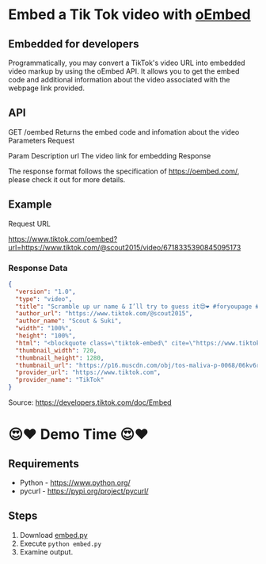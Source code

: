 # Embed a Tik Tok video with [oEmbed](https://oembed.com/)

## Embedded for developers
Programmatically, you may convert a TikTok's video URL into embedded video markup by using the oEmbed API. It allows you to get the embed code and additional information about the video associated with the webpage link provided.

## API
GET	/oembed	Returns the embed code and infomation about the video
Parameters
Request

Param	Description
url	The video link for embedding
Response

The response format follows the specification of https://oembed.com/, please check it out for more details.

## Example
Request URL

https://www.tiktok.com/oembed?url=https://www.tiktok.com/@scout2015/video/6718335390845095173


### Response Data

```json
{
  "version": "1.0",
  "type": "video",
  "title": "Scramble up ur name & I’ll try to guess it😍❤️ #foryoupage #petsoftiktok #aesthetic",
  "author_url": "https://www.tiktok.com/@scout2015",
  "author_name": "Scout & Suki",
  "width": "100%",
  "height": "100%",
  "html": "<blockquote class=\"tiktok-embed\" cite=\"https://www.tiktok.com/@scout2015/video/6718335390845095173\" data-video-id=\"6718335390845095173\" style=\"max-width: 605px;min-width: 325px;\" > <section> <a target=\"_blank\" title=\"@scout2015\" href=\"https://www.tiktok.com/@scout2015\">@scout2015</a> <p>Scramble up ur name & I’ll try to guess it😍❤️ <a title=\"foryoupage\" target=\"_blank\" href=\"https://www.tiktok.com/tag/foryoupage\">#foryoupage</a> <a title=\"petsoftiktok\" target=\"_blank\" href=\"https://www.tiktok.com/tag/petsoftiktok\">#petsoftiktok</a> <a title=\"aesthetic\" target=\"_blank\" href=\"https://www.tiktok.com/tag/aesthetic\">#aesthetic</a></p> <a target=\"_blank\" title=\"♬ original sound - 𝐇𝐚𝐰𝐚𝐢𝐢𓆉\" href=\"https://www.tiktok.com/music/original-sound-6689804660171082501\">♬ original sound - 𝐇𝐚𝐰𝐚𝐢𝐢𓆉</a> </section> </blockquote> <script async src=\"https://www.tiktok.com/embed.js\"></script>",
  "thumbnail_width": 720,
  "thumbnail_height": 1280,
  "thumbnail_url": "https://p16.muscdn.com/obj/tos-maliva-p-0068/06kv6rfcesljdjr45ukb0000d844090v0200010605",
  "provider_url": "https://www.tiktok.com",
  "provider_name": "TikTok"
}
```

Source: https://developers.tiktok.com/doc/Embed

# 😍❤️ Demo Time 😍❤️

## Requirements
-  Python - https://www.python.org/
-  pycurl - https://pypi.org/project/pycurl/

## Steps
1.  Download [embed.py](https://raw.githubusercontent.com/bulletpr00f/tiktok-demo/main/embed.py)
2.  Execute `python embed.py`
3.  Examine output.
